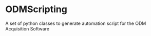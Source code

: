 ODMScripting
============

A set of python classes to generate automation script for the ODM Acquisition Software
